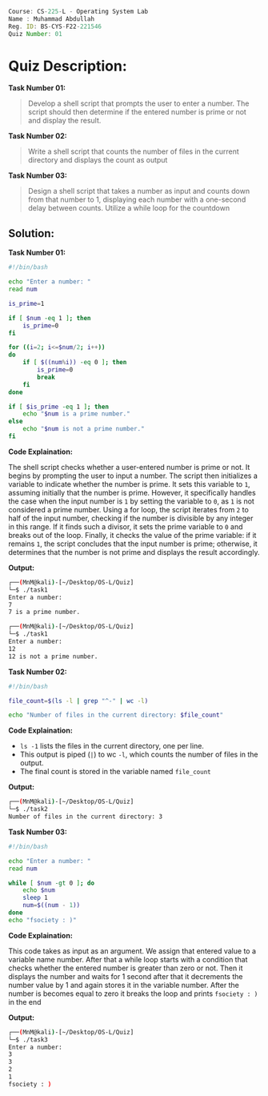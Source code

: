 ```jsx
Course: CS-225-L - Operating System Lab
Name : Muhammad Abdullah
Reg. ID: BS-CYS-F22-221546
Quiz Number: 01
```

# Quiz Description:

**Task Number 01:**
> Develop a shell script that prompts the user to enter a number. The script should then determine if the entered number is prime or not and display the result.

**Task Number 02:**
> Write a shell script that counts the number of files in the current directory and displays the count as output

**Task Number 03:**
> Design a shell script that takes a number as input and counts down from that number to 1, displaying each number with a one-second delay between counts. Utilize a while loop for the countdown

## Solution:

**Task Number 01:**

```bash
#!/bin/bash

echo "Enter a number: "
read num

is_prime=1

if [ $num -eq 1 ]; then
    is_prime=0
fi

for ((i=2; i<=$num/2; i++))
do
    if [ $((num%i)) -eq 0 ]; then
        is_prime=0
        break
    fi
done

if [ $is_prime -eq 1 ]; then
    echo "$num is a prime number."
else
    echo "$num is not a prime number."
fi
```

**Code Explaination:**

The shell script checks whether a user-entered number is prime or not. It begins by prompting the user to input a number. The script then initializes a variable to indicate whether the number is prime. It sets this variable to `1`, assuming initially that the number is prime. However, it specifically handles the case when the input number is `1` by setting the variable to `0`, as `1` is not considered a prime number. Using a for loop, the script iterates from `2` to half of the input number, checking if the number is divisible by any integer in this range. If it finds such a divisor, it sets the prime variable to `0` and breaks out of the loop. Finally, it checks the value of the prime variable: if it remains `1`, the script concludes that the input number is prime; otherwise, it determines that the number is not prime and displays the result accordingly.

**Output:**

```bash
┌──(MnM@kali)-[~/Desktop/OS-L/Quiz]
└─$ ./task1
Enter a number:
7
7 is a prime number.

┌──(MnM@kali)-[~/Desktop/OS-L/Quiz]
└─$ ./task1
Enter a number:
12
12 is not a prime number.
```

**Task Number 02:**

```bash
#!/bin/bash

file_count=$(ls -l | grep "^-" | wc -l)

echo "Number of files in the current directory: $file_count"
```

**Code Explaination:**

- `ls -1` lists the files in the current directory, one per line.
- This output is piped (`|`) to wc `-l`, which counts the number of files in the output.
- The final count is stored in the variable named `file_count`

**Output:**

```bash
┌──(MnM@kali)-[~/Desktop/OS-L/Quiz]
└─$ ./task2
Number of files in the current directory: 3
```

**Task Number 03:**

```bash
#!/bin/bash

echo "Enter a number: "
read num

while [ $num -gt 0 ]; do
    echo $num
    sleep 1
    num=$((num - 1))
done
echo "fsociety : )"
```

**Code Explaination:**

This code takes as input as an argument. We assign that entered value to a variable name 
number. After that a while loop starts with a condition that checks whether the entered 
number is greater than zero or not. Then it displays the number and waits for 1 second after 
that it decrements the number value by 1 and again stores it in the variable number. After the 
number is becomes equal to zero it breaks the loop and prints `fsociety : )` in the end

**Output:**

```bash
┌──(MnM@kali)-[~/Desktop/OS-L/Quiz]
└─$ ./task3
Enter a number:
3
3
2
1
fsociety : )
```
